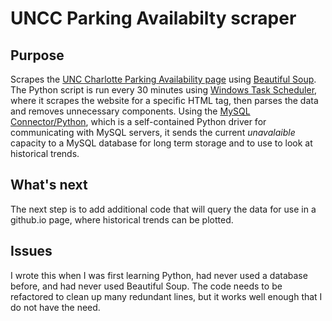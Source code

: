 # UNCC Parking Availabilty scraper
## Purpose
Scrapes the <a href="https://parkingavailability.charlotte.edu/">UNC Charlotte Parking Availability page</a> using <a href="https://www.crummy.com/software/BeautifulSoup/bs4/doc/">Beautiful Soup</a>. The Python script is run every 30 minutes using <a href="https://en.wikipedia.org/wiki/Windows_Task_Scheduler">Windows Task Scheduler</a>, where it scrapes the website for a specific HTML tag, then parses the data and removes unnecessary components. Using the <a href="https://dev.mysql.com/doc/connector-python/en/">MySQL Connector/Python</a>, which is a self-contained Python driver for communicating with MySQL servers, it sends the current *unavalaible* capacity to a MySQL database for long term storage and to use to look at historical trends.

## What's next
The next step is to add additional code that will query the data for use in a github.io page, where historical trends can be plotted.

## Issues
I wrote this when I was first learning Python, had never used a database before, and had never used Beautiful Soup. The code needs to be refactored to clean up many redundant lines, but it works well enough that I do not have the need.
